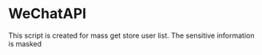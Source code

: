 # WeChatAPI
This script is created for mass get store user list.
The sensitive information is masked
